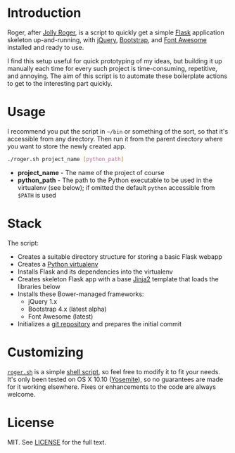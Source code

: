 # Introduction

Roger, after [Jolly Roger](https://en.wikipedia.org/wiki/Jolly\_Roger), is a script to quickly get a simple [Flask](http://flask.pocoo.org/) application skeleton up-and-running, with [jQuery](https://jquery.com/), [Bootstrap](https://getbootstrap.com/), and [Font Awesome](http://fontawesome.io/) installed and ready to use.

I find this setup useful for quick prototyping of my ideas, but building it up manually each time for every such project is time-consuming, repetitive, and annoying. The aim of this script is to automate these boilerplate actions to get to the interesting part quickly.

# Usage

I recommend you put the script in `~/bin` or something of the sort, so that it's accessible from any directory. Then run it from the parent directory where you want to store the newly created app.

```bash
./roger.sh project_name [python_path]
```

- **project_name** - The name of the project of course
- **python_path** - The path to the Python executable to be used in the virtualenv (see below); if omitted the default `python` accessible from `$PATH` is used

# Stack

The script:

- Creates a suitable directory structure for storing a basic Flask webapp
- Creates a [Python virtualenv](https://virtualenv.pypa.io/en/stable/)
- Installs Flask and its dependencies into the virtualenv
- Creates skeleton Flask app with a base [Jinja2](http://jinja.pocoo.org/) template that loads the libraries below
- Installs these Bower-managed frameworks:
    - jQuery 1.x
    - Bootstrap 4.x (latest alpha)
    - Font Awesome (latest)
- Initializes a [git repository](https://git-scm.com/) and prepares the initial commit

# Customizing

[`roger.sh`](roger.sh) is a simple [shell script](https://www.gnu.org/software/bash/), so feel free to modify it to fit your needs. It's only been tested on OS X 10.10 ([Yosemite](https://en.wikipedia.org/wiki/OS_X_Yosemite)), so no guarantees are made for it working elsewhere. Fixes or enhancements to the code are always welcome.

# License

MIT. See [LICENSE](LICENSE) for the full text.

